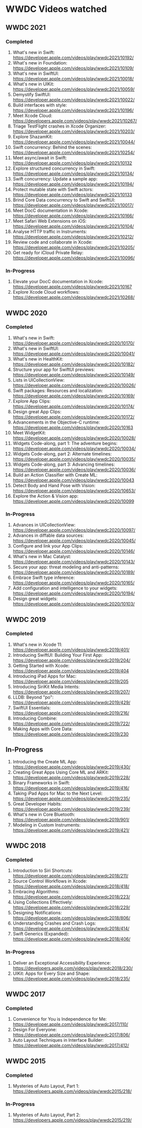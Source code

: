# WWDC Videos watched

## WWDC 2021

### Completed

1. What's new in Swift: https://developer.apple.com/videos/play/wwdc2021/10192/
2. What's new in Foundation: https://developer.apple.com/videos/play/wwdc2021/10109/
3. What's new in SwiftUI: https://developer.apple.com/videos/play/wwdc2021/10018/
4. What's new in UIKit: https://developer.apple.com/videos/play/wwdc2021/10059/
5. Demystify SwiftUI: https://developer.apple.com/videos/play/wwdc2021/10022/
6. Build interfaces with style: https://developer.apple.com/videos/play/wwdc2021/10196/
7. Meet Xcode Cloud: https://developers.apple.com/videos/play/wwdc2021/10267/
8. Triage TestFlight crashes in Xcode Organizer: https://developer.apple.com/videos/play/wwdc2021/10203/
9. Explore ShazamKit: https://developer.apple.com/videos/play/wwdc2021/10044/
10. Swift concurrency: Behind the scenes: https://developer.apple.com/videos/play/wwdc2021/10254/
11. Meet async/await in Swift: https://developer.apple.com/videos/play/wwdc2021/10132
12. Explore structured concurrency in Swift: https://developer.apple.com/videos/play/wwdc2021/10134/
13. Swift concurrency: Update a sample app: https://developer.apple.com/videos/play/wwdc2021/10194/
14. Protect mutable state with Swift actors: https://developer.apple.com/videos/play/wwdc2021/10133
15. Brind Core Data concurrency to Swift and SwiftUI: https://developer.apple.com/videos/play/wwdc2021/10017/
16. Meet DocC documentation in Xcode: https://developer.apple.com/videos/play/wwdc2021/10166/
17. Meet Safari Web Extensions on iOS: https://developer.apple.com/videos/play/wwdc2021/10104/
18. Analyse HTTP traffic in Instruments: https://developer.apple.com/videos/play/wwdc2021/10212/
19. Review code and collaborate in Xcode: https://developer.apple.com/videos/play/wwdc2021/10205/
20. Get ready for iCloud Private Relay: https://developer.apple.com/videos/play/wwdc2021/10096/

### In-Progress

1. Elevate your DocC documentation in Xcode: https://developer.apple.com/videos/play/wwdc2021/10167
2. Explore Xcode Cloud workflows: https://developer.apple.com/videos/play/wwdc2021/10268/

## WWDC 2020

### Completed

1. What's new in Swift: https://developer.apple.com/videos/play/wwdc2020/10170/
1. What's new in SwiftUI: https://developer.apple.com/videos/play/wwdc2020/10041/
1. What's new in HealthKit: https://developer.apple.com/videos/play/wwdc2020/10182/
1. Structure your app for SwiftUI previews: https://developer.apple.com/videos/play/wwdc2020/10149/
1. Lists in UICollectionView: https://developer.apple.com/videos/play/wwdc2020/10026/
1. Swift packages: Resources and localization: https://developer.apple.com/videos/play/wwdc2020/10169/
1. Explore App Clips: https://developer.apple.com/videos/play/wwdc2020/10174/
1. Design great App Clips: https://developer.apple.com/videos/play/wwdc2020/10172/
1. Advancements in the Objective-C runtime: https://developer.apple.com/videos/play/wwdc2020/10163
1. Meet WidgetKit: https://developer.apple.com/videos/play/wwdc2020/10028/
1. Widgets Code-along, part 1: The adventure begins: https://developer.apple.com/videos/play/wwdc2020/10034/
1. Widgets Code-along, part 2: Alternate timelines: https://developer.apple.com/videos/play/wwdc2020/10035/
1. Widgets Code-along, part 3: Advancing timelines: https://developer.apple.com/videos/play/wwdc2020/10036/
1. Build an Action Classifier with Create ML: https://developer.apple.com/videos/play/wwdc2020/10043
1. Detect Body and Hand Pose with Vision: https://developer.apple.com/videos/play/wwdc2020/10653/
2. Explore the Action & Vision app: https://developer.apple.com/videos/play/wwdc2020/10099

### In-Progress

1. Advances in UICollectionView: https://developer.apple.com/videos/play/wwdc2020/10097/
2. Advances in diffable data sources: https://developer.apple.com/videos/play/wwdc2020/10045/
3. Configure and link your App Clips: https://developer.apple.com/videos/play/wwdc2020/10146/
4. What's new in Mac Catalyst: https://developer.apple.com/videos/play/wwdc2020/10143/
5. Secure your app: threat modeling and anti-patterns: https://developer.apple.com/videos/play/wwdc2020/10189/
6. Embrace Swift type inference: https://developer.apple.com/videos/play/wwdc2020/10165/
7. Add configuration and intelligence to your widgets: https://developer.apple.com/videos/play/wwdc2020/10194/
8. Design great widgets: https://developer.apple.com/videos/play/wwdc2020/10103/

## WWDC 2019

### Completed

1. What's new in Xcode 11: https://developer.apple.com/videos/play/wwdc2019/401/
2. Introducing SwiftUI: Building Your First App: https://developer.apple.com/videos/play/wwdc2019/204/
3. Getting Started with Xcode: https://developer.apple.com/videos/play/wwdc2019/404
4. Introducing iPad Apps for Mac: https://developer.apple.com/videos/play/wwdc2019/205
5. Introducing SiriKit Media Intents: https://developer.apple.com/videos/play/wwdc2019/207/
6. LLDB: Beyond "po": https://developer.apple.com/videos/play/wwdc2019/429/
7. SwiftUI Essentials: https://developer.apple.com/videos/play/wwdc2019/216/
8. Introducing Combine: https://developer.apple.com/videos/play/wwdc2019/722/
9. Making Apps with Core Data: https://developer.apple.com/videos/play/wwdc2019/230

## In-Progress

1. Introducing the Create ML App: https://developer.apple.com/videos/play/wwdc2019/430/
2. Creating Great Apps Using Core ML and ARKit: https://developer.apple.com/videos/play/wwdc2019/228/
3. Binary Frameworks in Swift: https://developer.apple.com/videos/play/wwdc2019/416/
4. Taking iPad Apps for Mac to the Next Level: https://developer.apple.com/videos/play/wwdc2019/235/
5. Great Developer Habits: https://developer.apple.com/videos/play/wwdc2019/239/
6. What's new in Core Bluetooth: https://developer.apple.com/videos/play/wwdc2019/901/
7. Modeling in Custom Instruments: https://developer.apple.com/videos/play/wwdc2019/421/

## WWDC 2018

### Completed

1. Introduction to Siri Shortcuts: https://developer.apple.com/videos/play/wwdc2018/211/
2. Source Control Workflows in Xcode: https://developer.apple.com/videos/play/wwdc2018/418/
3. Embracing Algorithms: https://developer.apple.com/videos/play/wwdc2018/223/
4. Using Collections Effectively: https://developer.apple.com/videos/play/wwdc2018/229/
5. Designing Notifications: https://developer.apple.com/videos/play/wwdc2018/806/
6. Understanding Crashes and Crash Logs: https://developer.apple.com/videos/play/wwdc2018/414/
7. Swift Generics (Expanded): https://developer.apple.com/videos/play/wwdc2018/406/

### In-Progress

1. Deliver an Exceptional Accessibility Experience: https://developers.apple.com/videos/play/wwdc2018/230/
2. UIKit: Apps for Every Size and Shape: https://developer.apple.com/videos/play/wwdc2018/235/

## WWDC 2017

### Completed

1. Convenience for You is Independence for Me: https://developer.apple.com/videos/play/wwdc2017/110/
2. Design For Everyone: https://developer.apple.com/videos/play/wwdc2017/806/
3. Auto Layout Techniques in Interface Builder: https://developer.apple.com/videos/play/wwdc2017/412/

## WWDC 2015

### Completed

1. Mysteries of Auto Layout, Part 1: https://developers.apple.com/videos/play/wwdc2015/218/

### In-Progress

1. Mysteries of Auto Layout, Part 2: https://developers.apple.com/videos/play/wwdc2015/219/